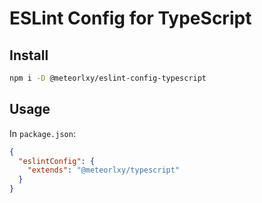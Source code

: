 # ESLint Config for TypeScript

## Install

```sh
npm i -D @meteorlxy/eslint-config-typescript
```

## Usage

In `package.json`:

```json
{
  "eslintConfig": {
    "extends": "@meteorlxy/typescript"
  }
}
```
